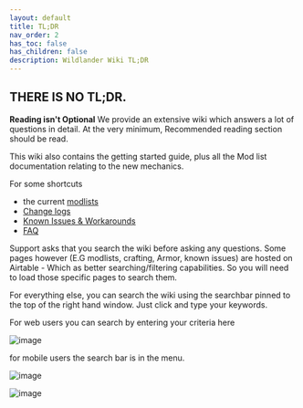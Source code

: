 ```yaml
---
layout: default
title: TL;DR
nav_order: 2
has_toc: false
has_children: false
description: Wildlander Wiki TL;DR
---
```


## THERE IS NO TL;DR.

**Reading isn't Optional** We provide an extensive wiki which answers a lot of questions in detail. At the very minimum, Recommended reading section should be read.

This wiki also contains the getting started guide, plus all the Mod list documentation relating to the new mechanics.

For some shortcuts
* the current [modlists](https://airtable.com/shry9PXLi3ON9Lbtn/tbl7ZahJNkl97qi3j?backgroundColor=yellow&viewControls=on) 
* [Change logs](https://wiki.wildlandermod.com/14ModlistVersions/CHANGELOG/)
* [Known Issues & Workarounds](https://wiki.wildlandermod.com/01Support/KnownIssues/)
* [FAQ](https://wiki.wildlandermod.com/01Support/Faq/)

Support asks that you search the wiki before asking any questions. Some pages however (E.G modlists, crafting, Armor, known issues) are hosted on Airtable - Which as better searching/filtering capabilities. So you will need to load those specific pages to search them. 

For everything else, you can search the wiki using the searchbar pinned to the top of the right hand window. Just click and type your keywords.

For web users you can search by entering your criteria here

![image](https://wiki.wildlandermod.com/Assets/Search.png)

for mobile users the search bar is in the menu.

![image](https://wiki.wildlandermod.com/Assets/Mobile.png)

![image](https://wiki.wildlandermod.com/Assets/Searchbar.png)